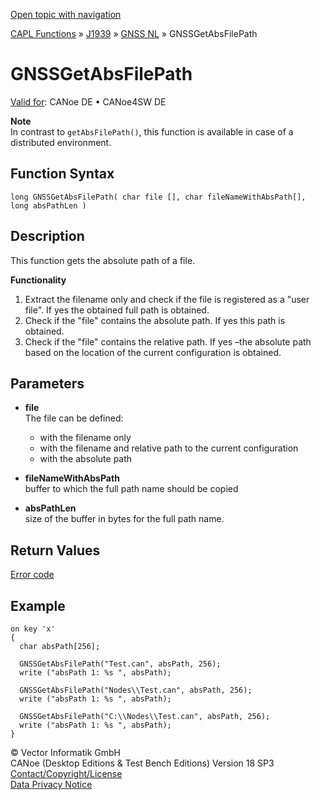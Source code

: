 [Open topic with navigation](../../../../../../CANoeDEFamily.htm#Topics/CAPLFunctions/J1939/GNSSNodeLayer/Functions/CAPLfunctionGNSSGetAbsFilePath.md)

[CAPL Functions](../../../CAPLfunctions.md) » [J1939](../../CAPLfunctionsJ1939StartPage.md) » [GNSS NL](../CAPLfunctionsGNSSNLOverview.md) » GNSSGetAbsFilePath

# GNSSGetAbsFilePath

[Valid for](../../../../Shared/FeatureAvailability.md): CANoe DE • CANoe4SW DE

**Note**  
In contrast to `getAbsFilePath()`, this function is available in case of a distributed environment.

## Function Syntax

```plaintext
long GNSSGetAbsFilePath( char file [], char fileNameWithAbsPath[], long absPathLen )
```

## Description

This function gets the absolute path of a file.

**Functionality**

1. Extract the filename only and check if the file is registered as a "user file". If yes the obtained full path is obtained.
2. Check if the "file" contains the absolute path. If yes this path is obtained.
3. Check if the "file" contains the relative path. If yes –the absolute path based on the location of the current configuration is obtained.

## Parameters

- **file**  
  The file can be defined:
  - with the filename only
  - with the filename and relative path to the current configuration
  - with the absolute path

- **fileNameWithAbsPath**  
  buffer to which the full path name should be copied

- **absPathLen**  
  size of the buffer in bytes for the full path name.

## Return Values

[Error code](../CAPLfunctionsGNSSNLErrorCodesGetLastError.md)

## Example

```plaintext
on key 'x'
{
  char absPath[256];

  GNSSGetAbsFilePath("Test.can", absPath, 256);
  write ("absPath 1: %s ", absPath);

  GNSSGetAbsFilePath("Nodes\\Test.can", absPath, 256);
  write ("absPath 1: %s ", absPath);

  GNSSGetAbsFilePath("C:\\Nodes\\Test.can", absPath, 256);
  write ("absPath 1: %s ", absPath);
}
```

© Vector Informatik GmbH  
CANoe (Desktop Editions & Test Bench Editions) Version 18 SP3  
[Contact/Copyright/License](../../../../Shared/ContactCopyrightLicense.md)  
[Data Privacy Notice](https://www.vector.com/int/en/company/get-info/privacy-policy/)
